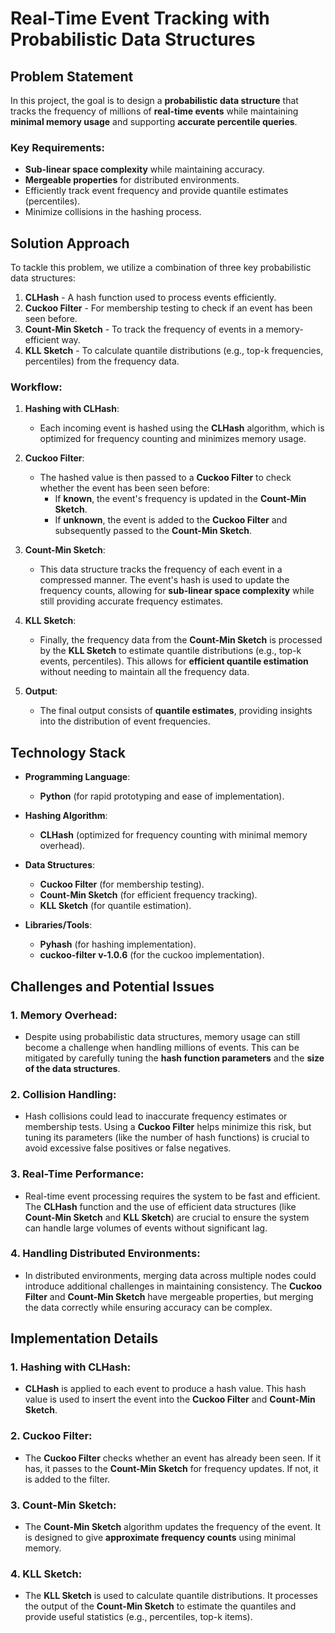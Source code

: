 # Real-Time Event Tracking with Probabilistic Data Structures

## Problem Statement

In this project, the goal is to design a **probabilistic data structure** that tracks the frequency of millions of **real-time events** while maintaining **minimal memory usage** and supporting **accurate percentile queries**.

### Key Requirements:
- **Sub-linear space complexity** while maintaining accuracy.
- **Mergeable properties** for distributed environments.
- Efficiently track event frequency and provide quantile estimates (percentiles).
- Minimize collisions in the hashing process.

## Solution Approach

To tackle this problem, we utilize a combination of three key probabilistic data structures:

1. **CLHash** - A hash function used to process events efficiently.
2. **Cuckoo Filter** - For membership testing to check if an event has been seen before.
3. **Count-Min Sketch** - To track the frequency of events in a memory-efficient way.
4. **KLL Sketch** - To calculate quantile distributions (e.g., top-k frequencies, percentiles) from the frequency data.

### Workflow:
1. **Hashing with CLHash**:  
   - Each incoming event is hashed using the **CLHash** algorithm, which is optimized for frequency counting and minimizes memory usage.
   
2. **Cuckoo Filter**:  
   - The hashed value is then passed to a **Cuckoo Filter** to check whether the event has been seen before:
     - If **known**, the event's frequency is updated in the **Count-Min Sketch**.
     - If **unknown**, the event is added to the **Cuckoo Filter** and subsequently passed to the **Count-Min Sketch**.
   
3. **Count-Min Sketch**:  
   - This data structure tracks the frequency of each event in a compressed manner. The event's hash is used to update the frequency counts, allowing for **sub-linear space complexity** while still providing accurate frequency estimates.
   
4. **KLL Sketch**:  
   - Finally, the frequency data from the **Count-Min Sketch** is processed by the **KLL Sketch** to estimate quantile distributions (e.g., top-k events, percentiles). This allows for **efficient quantile estimation** without needing to maintain all the frequency data.

5. **Output**:  
   - The final output consists of **quantile estimates**, providing insights into the distribution of event frequencies.

## Technology Stack

- **Programming Language**:  
  - **Python** (for rapid prototyping and ease of implementation).
  
- **Hashing Algorithm**:  
  - **CLHash** (optimized for frequency counting with minimal memory overhead).

- **Data Structures**:
  - **Cuckoo Filter** (for membership testing).
  - **Count-Min Sketch** (for efficient frequency tracking).
  - **KLL Sketch** (for quantile estimation).

- **Libraries/Tools**:
  - **Pyhash** (for hashing implementation).
  - **cuckoo-filter v-1.0.6** (for the cuckoo implementation).


## Challenges and Potential Issues

### 1. **Memory Overhead**:
   - Despite using probabilistic data structures, memory usage can still become a challenge when handling millions of events. This can be mitigated by carefully tuning the **hash function parameters** and the **size of the data structures**.

### 2. **Collision Handling**:
   - Hash collisions could lead to inaccurate frequency estimates or membership tests. Using a **Cuckoo Filter** helps minimize this risk, but tuning its parameters (like the number of hash functions) is crucial to avoid excessive false positives or false negatives.

### 3. **Real-Time Performance**:
   - Real-time event processing requires the system to be fast and efficient. The **CLHash** function and the use of efficient data structures (like **Count-Min Sketch** and **KLL Sketch**) are crucial to ensure the system can handle large volumes of events without significant lag.

### 4. **Handling Distributed Environments**:
   - In distributed environments, merging data across multiple nodes could introduce additional challenges in maintaining consistency. The **Cuckoo Filter** and **Count-Min Sketch** have mergeable properties, but merging the data correctly while ensuring accuracy can be complex.

## Implementation Details

### 1. **Hashing with CLHash**:
   - **CLHash** is applied to each event to produce a hash value. This hash value is used to insert the event into the **Cuckoo Filter** and **Count-Min Sketch**.

### 2. **Cuckoo Filter**:
   - The **Cuckoo Filter** checks whether an event has already been seen. If it has, it passes to the **Count-Min Sketch** for frequency updates. If not, it is added to the filter.

### 3. **Count-Min Sketch**:
   - The **Count-Min Sketch** algorithm updates the frequency of the event. It is designed to give **approximate frequency counts** using minimal memory.

### 4. **KLL Sketch**:
   - The **KLL Sketch** is used to calculate quantile distributions. It processes the output of the **Count-Min Sketch** to estimate the quantiles and provide useful statistics (e.g., percentiles, top-k items).

